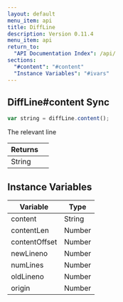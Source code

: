```yaml
---
layout: default
menu_item: api
title: DiffLine
description: Version 0.11.4
menu_item: api
return_to:
  "API Documentation Index": /api/
sections:
  "#content": "#content"
  "Instance Variables": "#ivars"
---
```


## <a name="content"></a><span>DiffLine#</span>content <span class="tags"><span class="sync">Sync</span></span>

```js
var string = diffLine.content();
```

The relevant line

| Returns |  |
| --- | --- |
| String |  |

## <a name="ivars"></a>Instance Variables

| Variable | Type |
| --- | --- |
| <a name="content"></a>content | String |
| <a name="contentLen"></a>contentLen | Number |
| <a name="contentOffset"></a>contentOffset | Number |
| <a name="newLineno"></a>newLineno | Number |
| <a name="numLines"></a>numLines | Number |
| <a name="oldLineno"></a>oldLineno | Number |
| <a name="origin"></a>origin | Number |

